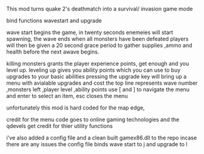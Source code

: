 This mod turns quake 2's deathmatch into a survival/ invasion game mode

bind functions wavestart and upgrade 

wave start begins the game, in twenty seconds enemeies will start spawning, the wave ends when all monsters have been defeated
players will then be given a 20 second grace period to gather supplies ,ammo and  health before the next awave begins.

killing monsters grants the player experience points, get enough and you level up. 
leveling up gives you ability points which you can use to buy upgrades to your basic abilities
pressing the upgrade key will bring up a menu with avialable upgrades and cost
the top line represents
wave number ,monsters left ,player level ,ability points
use [ and ] to navigate the menu and enter to select an item, esc closes the menu

unfortunately this mod is hard coded for the map edge, 

credit for the menu code goes to online gaming technologies and the qdevels get credit for thier utility functions

i've also added a config file and a clean built gamex86.dll to the repo incase there are any issues
the config file binds wave start to j and upgrade to l